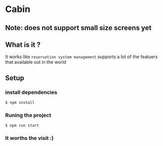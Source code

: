 # Cabin

## Note: does not support small size screens yet

## What is it ?

It works like `reservation system management` supports a lot of the featuers that available out in the world 

## Setup

### install dependencies

    $ npm install

### Runing the project

    $ npm run start

### It worths the visit :)
